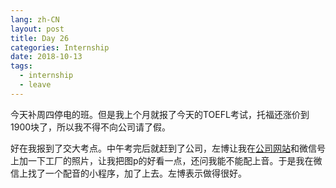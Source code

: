 ```yaml
---
lang: zh-CN
layout: post
title: Day 26
categories: Internship
date: 2018-10-13
tags:
  - internship
  - leave
---
```

今天补周四停电的班。但是我上个月就报了今天的TOEFL考试，托福还涨价到1900块了，所以我不得不向公司请了假。

好在我报到了交大考点。中午考完后就赶到了公司，左博让我在[公司网站](http://www.shqkchem.com)和微信号上加一下工厂的照片，让我把图p的好看一点，还问我能不能配上音。于是我在微信上找了一个配音的小程序，加了上去。左博表示做得很好。
